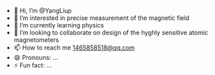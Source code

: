 - 👋 Hi, I’m @YangLiup
- 👀 I’m interested in precise measurement of the magnetic field
- 🌱 I’m currently learning physics
- 💞️ I’m looking to collaborate on design of the hyghly sensitive atomic magnetometers
- 📫 How to reach me 1465858518@qq.com
- 😄 Pronouns: ...
- ⚡ Fun fact: ...

<!---
YangLiup/YangLiup is a ✨ special ✨ repository because its `README.md` (this file) appears on your GitHub profile.
You can click the Preview link to take a look at your changes.
--->
